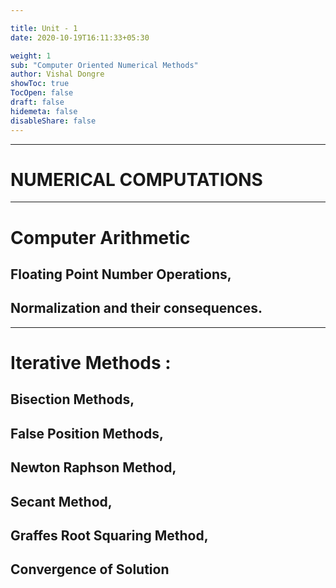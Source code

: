 ```yaml
---

title: Unit - 1
date: 2020-10-19T16:11:33+05:30

weight: 1
sub: "Computer Oriented Numerical Methods"
author: Vishal Dongre
showToc: true
TocOpen: false
draft: false
hidemeta: false
disableShare: false
---
```



---

# NUMERICAL COMPUTATIONS
---

# Computer Arithmetic
## Floating Point Number Operations, 
## Normalization and their consequences.

---

# Iterative Methods : 
## Bisection Methods, 
## False Position Methods, 
## Newton Raphson Method, 
## Secant Method, 
## Graffes Root Squaring Method, 
## Convergence of Solution